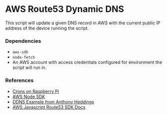 # AWS Route53 Dynamic DNS
This script will update a given DNS record in AWS with the current public IP address of the device running the script.

### Dependencies
* `aws-sdk`
* `node-fetch`
* An AWS account with access credentials configured for environment the script will run in.

### References
* [Crons on Raspberry Pi](https://bc-robotics.com/tutorials/setting-cron-job-raspberry-pi/)
* [AWS Node SDK](https://docs.aws.amazon.com/sdk-for-javascript/v2/developer-guide/getting-started-nodejs.html)
* [DDNS Example from Anthony Heddings](https://gist.github.com/anthonyheddings/f22967967bbf524ed510c356678b2651)
* [AWS Javascript Route53 SDK Docs](https://docs.aws.amazon.com/AWSJavaScriptSDK/latest/AWS/Route53.html)
